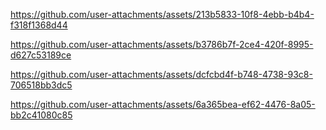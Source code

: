 

https://github.com/user-attachments/assets/213b5833-10f8-4ebb-b4b4-f318f1368d44



https://github.com/user-attachments/assets/b3786b7f-2ce4-420f-8995-d627c53189ce



https://github.com/user-attachments/assets/dcfcbd4f-b748-4738-93c8-706518bb3dc5



https://github.com/user-attachments/assets/6a365bea-ef62-4476-8a05-bb2c41080c85

